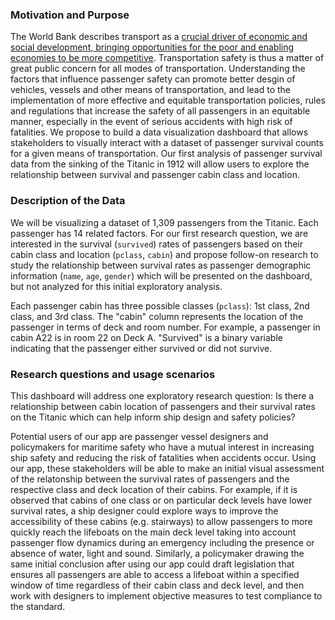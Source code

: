 ### Motivation and Purpose
The World Bank describes transport as a [crucial driver of economic and social development, bringing opportunities for the poor and enabling economies to be more competitive](https://www.worldbank.org/en/topic/transport/overview). Transportation safety is thus a matter of great public concern for all modes of transportation. Understanding the factors that influence passenger safety can promote better desgin of vehicles, vessels and other means of transportation, and lead to the implementation of more effective and equitable transportation policies, rules and regulations that increase the safety of all passengers in an equitable manner, especially in the event of serious accidents with high risk of fatalities. We propose to build a data visualization dashboard that allows stakeholders to visually interact with a dataset of passenger survival counts for a given means of transportation. Our first analysis of passenger survival data from the sinking of the Titanic in 1912 will allow users to explore the relationship between survival and passenger cabin class and location.

### Description of the Data
We will be visualizing a dataset of 1,309 passengers from the Titanic. Each passenger has 14 related factors. For our first research question, we are interested in the survival (`survived`) rates of passengers based on their cabin class and location (`pclass`, `cabin`) and propose follow-on research to study the relationship between survival rates as passenger demographic information (`name`, `age`, `gender`) which will be presented on the dashboard, but not analyzed for this initial exploratory analysis.   

Each passenger cabin has three possible classes (`pclass`): 1st class, 2nd class, and 3rd class. The "cabin" column represents the location of the passenger in terms of deck and room number. For example, a passenger in cabin A22 is in room 22 on Deck A. "Survived" is a binary variable indicating that the passenger either survived or did not survive. 


### Research questions and usage scenarios
This dashboard will address one exploratory research question: Is there a relationship between cabin location of passengers and their survival rates on the Titanic which can help inform ship design and safety policies?

Potential users of our app are passenger vessel designers and policymakers for maritime safety who have a mutual interest in increasing ship safety and reducing the risk of fatalities when accidents occur. Using our app, these stakeholders will be able to make an initial visual assessment of the relatonship between the survival rates of passengers and the respective class and deck location of their cabins. For example, if it is observed that cabins of one class or on particular deck levels have lower survival rates, a ship designer could explore ways to improve the accessibility of these cabins (e.g. stairways) to allow passengers to more quickly reach the lifeboats on the main deck level taking into account passenger flow dynamics during an emergency including the presence or absence of water, light and sound. Similarly, a policymaker drawing the same initial conclusion after using our app could draft legislation that ensures all passengers are able to access a lifeboat within a specified window of time regardless of their cabin class and deck level, and then work with designers to implement objective measures to test compliance to the standard.

